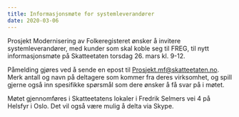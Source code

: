 ```yaml
---
title: Informasjonsmøte for systemleverandører
date: 2020-03-06
---
```


Prosjekt Modernisering av Folkeregisteret ønsker å invitere systemleverandører, med kunder som skal koble seg til FREG, til nytt informasjonsmøte på Skatteetaten torsdag 26. mars kl. 9-12. 

Påmelding gjøres ved å sende en epost til Prosjekt.mf@skatteetaten.no. Merk antall og navn på deltagere som kommer fra deres virksomhet, og spill gjerne også inn spesifikke spørsmål som dere ønsker å få svar på i møtet. 

Møtet gjennomføres i Skatteetatens lokaler i Fredrik Selmers vei 4 på Helsfyr i Oslo. Det vil også være mulig å delta via Skype.
